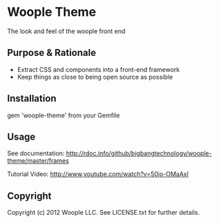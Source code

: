 # Woople Theme

The look and feel of the woople front end

## Purpose & Rationale

* Extract CSS and components into a front-end framework
* Keep things as close to being open source as possible

## Installation

gem 'woople-theme' from your Gemfile

## Usage

See documentation:
http://rdoc.info/github/bigbangtechnology/woople-theme/master/frames

Tutorial Video:
http://www.youtube.com/watch?v=50jo-OMaAxI

## Copyright

Copyright (c) 2012 Woople LLC. See LICENSE.txt for further details.
